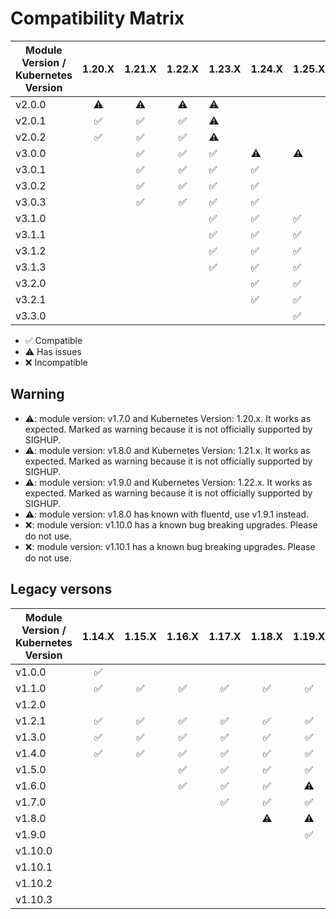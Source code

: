 # Compatibility Matrix

| Module Version / Kubernetes Version |       1.20.X       |       1.21.X       |       1.22.X       | 1.23.X             | 1.24.X             | 1.25.X             | 1.26.X             | 1.27.X             |
| ----------------------------------- | :----------------: | :----------------: | :----------------: | ------------------ | ------------------ | ------------------ | ------------------ | ------------------ |
| v2.0.0                              |     :warning:      |     :warning:      |     :warning:      | :warning:          |                    |                    |                    |                    |
| v2.0.1                              | :white_check_mark: | :white_check_mark: | :white_check_mark: | :warning:          |                    |                    |                    |                    |
| v2.0.2                              | :white_check_mark: | :white_check_mark: | :white_check_mark: | :warning:          |                    |                    |                    |                    |
| v3.0.0                              |                    | :white_check_mark: | :white_check_mark: | :white_check_mark: | :warning:          | :warning:          |                    |                    |
| v3.0.1                              |                    | :white_check_mark: | :white_check_mark: | :white_check_mark: | :white_check_mark: |                    |                    |                    |
| v3.0.2                              |                    | :white_check_mark: | :white_check_mark: | :white_check_mark: | :white_check_mark: |                    |                    |                    |
| v3.0.3                              |                    | :white_check_mark: | :white_check_mark: | :white_check_mark: | :white_check_mark: |                    |                    |                    |
| v3.1.0                              |                    |                    |                    | :white_check_mark: | :white_check_mark: | :white_check_mark: |                    |                    |
| v3.1.1                              |                    |                    |                    | :white_check_mark: | :white_check_mark: | :white_check_mark: |                    |                    |
| v3.1.2                              |                    |                    |                    | :white_check_mark: | :white_check_mark: | :white_check_mark: |                    |                    |
| v3.1.3                              |                    |                    |                    | :white_check_mark: | :white_check_mark: | :white_check_mark: |                    |                    |
| v3.2.0                              |                    |                    |                    |                    | :white_check_mark: | :white_check_mark: | :white_check_mark: |                    |
| v3.2.1                              |                    |                    |                    |                    | :white_check_mark: | :white_check_mark: | :white_check_mark: |
| v3.3.0                              |                    |                    |                    |                    |                    | :white_check_mark: | :white_check_mark: | :white_check_mark: |

- :white_check_mark: Compatible
- :warning: Has issues
- :x: Incompatible

## Warning

- ⚠️: module version: v1.7.0 and Kubernetes Version: 1.20.x. It works as expected. Marked as warning because it is not officially supported by SIGHUP.
- ⚠️: module version: v1.8.0 and Kubernetes Version: 1.21.x. It works as expected. Marked as warning because it is not officially supported by SIGHUP.
- ⚠️: module version: v1.9.0 and Kubernetes Version: 1.22.x. It works as expected. Marked as warning because it is not officially supported by SIGHUP.
- ⚠️: module version: v1.8.0 has known with fluentd, use v1.9.1 instead.
- :x:: module version: v1.10.0 has a known bug breaking upgrades. Please do not use.
- :x:: module version: v1.10.1 has a known bug breaking upgrades. Please do not use.

## Legacy versons

| Module Version / Kubernetes Version |       1.14.X       |       1.15.X       |       1.16.X       |       1.17.X       |       1.18.X       |       1.19.X       |       1.20.X       |       1.21.X       |       1.22.X       | 1.23.X    |
| ----------------------------------- | :----------------: | :----------------: | :----------------: | :----------------: | :----------------: | :----------------: | :----------------: | :----------------: | :----------------: | --------- |
| v1.0.0                              | :white_check_mark: |                    |                    |                    |                    |                    |                    |                    |                    |           |
| v1.1.0                              | :white_check_mark: | :white_check_mark: | :white_check_mark: | :white_check_mark: | :white_check_mark: | :white_check_mark: |                    |                    |                    |           |
| v1.2.0                              |                    |                    |                    |                    |                    |                    |                    |                    |                    |           |
| v1.2.1                              | :white_check_mark: | :white_check_mark: | :white_check_mark: | :white_check_mark: | :white_check_mark: | :white_check_mark: |                    |                    |                    |           |
| v1.3.0                              | :white_check_mark: | :white_check_mark: | :white_check_mark: | :white_check_mark: | :white_check_mark: | :white_check_mark: |                    |                    |                    |           |
| v1.4.0                              | :white_check_mark: | :white_check_mark: | :white_check_mark: | :white_check_mark: | :white_check_mark: | :white_check_mark: |                    |                    |                    |           |
| v1.5.0                              |                    |                    | :white_check_mark: | :white_check_mark: | :white_check_mark: | :white_check_mark: |                    |                    |                    |           |
| v1.6.0                              |                    |                    | :white_check_mark: | :white_check_mark: | :white_check_mark: |     :warning:      |                    |                    |                    |           |
| v1.7.0                              |                    |                    |                    | :white_check_mark: | :white_check_mark: | :white_check_mark: |     :warning:      |                    |                    |           |
| v1.8.0                              |                    |                    |                    |                    |     :warning:      |     :warning:      |     :warning:      |     :warning:      |                    |           |
| v1.9.0                              |                    |                    |                    |                    |                    | :white_check_mark: | :white_check_mark: | :white_check_mark: |     :warning:      |           |
| v1.10.0                             |                    |                    |                    |                    |                    |                    |        :x:         |        :x:         |        :x:         | :x:       |
| v1.10.1                             |                    |                    |                    |                    |                    |                    |        :x:         |        :x:         |        :x:         | :x:       |
| v1.10.2                             |                    |                    |                    |                    |                    |                    | :white_check_mark: | :white_check_mark: | :white_check_mark: | :warning: |
| v1.10.3                             |                    |                    |                    |                    |                    |                    | :white_check_mark: | :white_check_mark: | :white_check_mark: | :warning: |
